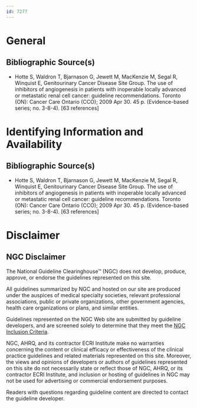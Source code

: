 ```yaml
---
id: 7277
---
```


# General

## Bibliographic Source(s)

- Hotte S, Waldron T, Bjarnason G, Jewett M, MacKenzie M, Segal R, Winquist E, Genitourinary Cancer Disease Site Group. The use of inhibitors of angiogenesis in patients with inoperable locally advanced or metastatic renal cell cancer: guideline recommendations. Toronto (ON): Cancer Care Ontario (CCO); 2009 Apr 30. 45 p. (Evidence-based series; no. 3-8-4). [63 references]

# Identifying Information and Availability

## Bibliographic Source(s)

- Hotte S, Waldron T, Bjarnason G, Jewett M, MacKenzie M, Segal R, Winquist E, Genitourinary Cancer Disease Site Group. The use of inhibitors of angiogenesis in patients with inoperable locally advanced or metastatic renal cell cancer: guideline recommendations. Toronto (ON): Cancer Care Ontario (CCO); 2009 Apr 30. 45 p. (Evidence-based series; no. 3-8-4). [63 references]

# Disclaimer

## NGC Disclaimer

The National Guideline Clearinghouse™ (NGC) does not develop, produce, approve, or endorse the guidelines represented on this site.

All guidelines summarized by NGC and hosted on our site are produced under the auspices of medical specialty societies, relevant professional associations, public or private organizations, other government agencies, health care organizations or plans, and similar entities.

Guidelines represented on the NGC Web site are submitted by guideline developers, and are screened solely to determine that they meet the [NGC Inclusion Criteria](/help-and-about/summaries/inclusion-criteria).

NGC, AHRQ, and its contractor ECRI Institute make no warranties concerning the content or clinical efficacy or effectiveness of the clinical practice guidelines and related materials represented on this site. Moreover, the views and opinions of developers or authors of guidelines represented on this site do not necessarily state or reflect those of NGC, AHRQ, or its contractor ECRI Institute, and inclusion or hosting of guidelines in NGC may not be used for advertising or commercial endorsement purposes.

Readers with questions regarding guideline content are directed to contact the guideline developer.

